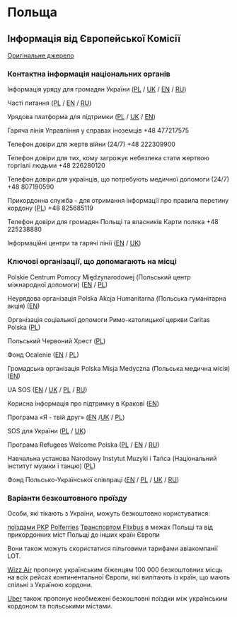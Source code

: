 # Польща

## Інформація від Європейської Комісії

[Оригінальне джерело](https://ec.europa.eu/info/strategy/priorities-2019-2024/stronger-europe-world/eu-solidarity-ukraine/eu-assistance-ukraine/information-people-fleeing-war-ukraine_uk)

### Контактна інформація національних органів

Інформація уряду для громадян України ([PL](https://www.gov.pl/web/ua-pl) / [UK](https://www.gov.pl/web/ua-pl) / [EN](https://www.gov.pl/web/ua-en) / [RU](https://www.gov.pl/web/ua-ru))

Часті питання ([PL](https://www.gov.pl/web/udsc) / [EN](https://www.gov.pl/web/udsc-en) / [RU](https://www.gov.pl/web/udsc-ru))

Урядова платформа для підтримки ([PL](https://pomagamukrainie.gov.pl/) / [UK](https://pomagamukrainie.gov.pl/) / [EN](https://pomagamukrainie.gov.pl/))

Гаряча лінія Управління у справах іноземців +48 477217575

Телефон довіри для жертв війни (24/7) +48 222309900

Телефон довіри для тих, кому загрожує небезпека стати жертвою торгівлі людьми +48 226280120

Телефон довіри для українців, що потребують медичної допомоги (24/7) +48 807190590

Прикордонна служба - для отримання інформації про правила перетину кордону ([PL](https://www.strazgraniczna.pl/pl/aktualnosci/informacje-o-granicy-polsko-uk)) +48 825685119

Телефон довіри для громадян Польщі та власників Карти поляка +48 225238880

Інформаційні центри та гарячі лінії ([EN](https://www.gov.pl/web/ua) / [UK](https://www.gov.pl/web/ua))

### Ключові організації, що допомагають на місці

Polskie Centrum Pomocy Międzynarodowej (Польський центр міжнародної допомоги) ([EN](https://pcpm.org.pl/en/about-us/support-us) / [PL](https://pcpm.org.pl/))

Неурядова організація Polska Akcja Humanitarna (Польська гуманітарна акція) ([EN](https://www.pah.org.pl/en/donate/))

Організація соціальної допомоги Римо-католицької церкви Caritas Polska ([PL](https://caritas.pl/formularz/))

Польський Червоний Хрест ([PL](https://pck.pl/na-pomoc-ukrainie/))

Фонд Ocalenie ([EN](https://crm.ocalenie.org.pl/civicrm/contribute/transact?reset=1&id=3&lang=en) / [PL](https://crm.ocalenie.org.pl/civicrm/contribute/transact?reset=1&id=3&lang=pl))

Громадська організація Polska Misja Medyczna (Польська медична місія) ([EN](https://pmm.org.pl/en/ukraine-urgent-medical-aid))

UA SOS ([EN](https://uasos.org/en) / [UK](https://uasos.org/ua) / [PL](https://uasos.org/) / [RU](https://uasos.org/ru))

Корисна інформація про підтримку в Кракові ([EN](https://krakowexpats.pl/community/ukraine/#organisations_resources))

Програма «Я - твій друг» ([EN](https://www.druhawemniemasz.com/en) /[UK](https://www.druhawemniemasz.com/) / [PL](https://www.druhawemniemasz.com/))

SOS для України ([PL](https://sosdlaedukacji.pl/sos-dla-ukrainy/) / [UK](https://sosdlaedukacji.pl/sos-dla-ukrainy/))

Програма Refugees Welcome Polska ([PL](https://refugeeswelcome.pl/rejestracja-uchodzcy/) / [EN](https://refugeeswelcome.pl/refugee-registration/) / [RU](https://refugeeswelcome.pl/refugee-registration-ru/))

Навчальна установа Narodowy Instytut Muzyki i Tańca (Національний інститут музики і танцю) ([PL](https://nimit.pl/aktualnosci/solidarni-z-ukraina-%D1%81%D0%BE%D0%BB%D1%96%D0%B4%D0%B0%D1%80%D0%BD%D1%96-%D0%B7-%D1%83%D0%BA%D1%80%D0%B0%D1%97%D0%BD%D0%BE%D1%8E/?fbclid=IwAR0LgiDeM49gs8OKrm7f9-IoWX_uT_vFVGwMeitX6sq4Kzo4sl8KsrVpZ0c))

Фонд Польсько-Української співпраці ([EN](https://u-work.pl/en/nasze-dzialania/1784-2/) / [PL](https://u-work.pl/nasze-dzialania/punkt-informacyjny-dla-obcokrajowcow/) / [UK](https://u-work.pl/uk/nasze-dzialania/1777-2/) / [RU](https://u-work.pl/ru/nasze-dzialania/1781-2/))

### Варіанти безкоштовного проїзду

Особи, які тікають з України, можуть безкоштовно користуватися:

[поїздами PKP](https://www.intercity.pl/pl/site/o-nas/dzial-prasowy/aktualnosci/railway-aid-to-ukraine.html)
[Polferries](https://polferries.pl/)
[Транспортом Flixbus](https://corporate.flixbus.com/flixbus-supports-ukraine/) в межах Польщі та від прикордонних міст Польщі до інших країн Європи

Вони також можуть скористатися пільговими тарифами авіакомпанії LOT.

[Wizz Air](https://wizzair.com/#/rescue) пропонує українським біженцям 100 000 безкоштовних місць на всіх рейсах континентальної Європи, які вилітають із країн, що мають спільні з Україною кордони.

[Uber](https://www.uber.com/uk-UA/newsroom/update-on-our-support-for-ukraine/) також пропонує необмежені безкоштовні поїздки між українським кордоном та польськими містами.
